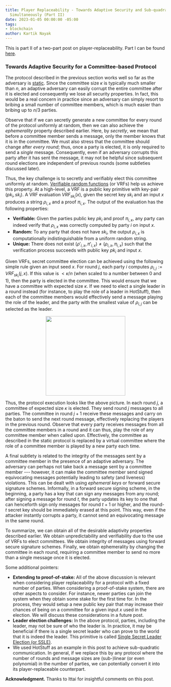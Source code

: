 ```yaml
---
title: Player Replaceability - Towards Adaptive Security and Sub-quadratic Communication
  Simultaneously (Part II)
date: 2023-01-05 00:00:00 -05:00
tags:
- blockchain
author: Kartik Nayak
---
```


This is part II of a two-part post on player-replaceability. Part I can be found [here](https://decentralizedthoughts.github.io/2023-01-05-player-replaceability-I/).

### Towards Adaptive Security for a Committee-based Protocol

The protocol described in the previous section works well so far as the adversary is [static](https://decentralizedthoughts.github.io/2019-06-07-modeling-the-adversary/). Since the committee size $\kappa$ is typically much smaller than $n$, an adaptive adversary can easily corrupt the entire committee after it is elected and consequently we lose all security properties. In fact, this would be a real concern in practice since an adversary can simply resort to bribing a small number of committee members, which is much easier than bribing up to $n/3$ parties.

Observe that if we can secretly generate a new committee for every round of the protocol uniformly at random, then we can also achieve the *ephemerality* property described earlier. Here, by *secretly*, we mean that before a committee member sends a message, only the  member knows that it is in the committee. We must also stress that the committee should change after *every round*; thus, once a party is elected, it is only required to send a *single* message. Consequently, even if an adversary corrupts this party after it has sent the message, it may not be helpful since subsequent round elections are independent of previous rounds (some subtleties discussed later).

Thus, the key challenge is to secretly and verifiably elect this committee uniformly at random. [Verifiable random functions](https://dash.harvard.edu/bitstream/handle/1/5028196/Vadhan_VerifRandomFunction.pdf) (or VRFs) help us achieve this property. At a high-level, a VRF is a public key primitive with key-pair $(pk_i, sk_i)$. A VRF evaluation $VRF_{sk_i}(x)$, given the secret key $sk_i$ and an input $x$ produces a string $\rho_{i,x}$ and a proof $\pi_{i,x}$. The output of the evaluation has the following properties:
- **Verifiable:** Given the parties public key $pk_i$ and proof $\pi_{i,x}$, any party can indeed verify that $\rho_{i,x}$ was correctly computed by party $i$ on input $x$.
- **Random:** To any party that does not have $sk_i$, the output $\rho_{i,x}$ is computationally indistinguishable from a uniform random string.
- **Unique:** There does not exist $(\rho'_{i,x}, \pi'_{i,x}) \neq (\rho_{i,x}, \pi_{i,x})$ such that the verification process succeeds with public key $pk_i$ and input $x$.

Given VRFs, secret committee election can be achieved using the following simple rule given an input seed $x$. For round $j$, each party $i$ computes $\rho_{i,j} := VRF_{sk_i}(j, x)$. If this value is $< \kappa/n$ (when scaled to a number between 0 and 1), then the party is elected in the committee. This would ensure that we have a committee with expected size $\kappa$. If we need to elect a single leader in a round instead (for instance, to play the role of a leader in HotStuff), then each of the committee members would effectively send a message playing the role of the leader, and the party with the smallest value of $\rho_{i,j}$ can be selected as the leader.

<figure>
<p align="center">
<img align="center" height=250 src="https://i.imgur.com/hnQXrcA.png">
    </p>
</figure>


Thus, the protocol execution looks like the above picture. In each round $j$, a committee of expected size $\kappa$ is elected. They send round $j$ messages to all parties. The committee in round $j+1$ receive these messages and carry on the baton to send the next round message, effectively replacing the players in the previous round. Observe that every party receives messages from all the committee members in a round and it can thus, play the role of any committee member when called upon. Effectively, the committee as described in the static protocol is replaced by a virtual committee where the role of a committee member is played by a new party each time. 
 
A final subtlety is related to the integrity of the messages sent by a committee member in the presence of an adaptive adversary. The adversary can perhaps not take back a message sent by a committee member --- however, it can make the committee member send signed equivocating messages potentially leading to safety (and liveness) violations. This can be dealt with using *ephemeral keys* or forward secure signature schemes. Informally, in a forward secure signing scheme, in the beginning, a party has a key that can sign any messages from any round; after signing a message for round $t$, the party updates its key to one that can henceforth sign only messages for round $t + 1$ or higher, and the round-$t$ secret key should be immediately erased at this point. This way, even if the attacker instantly corrupts a party, it cannot  send an equivocating message in the same round.

To summarize, we can obtain all of the desirable adaptivity properties described earlier. We obtain unpredictability and verifiability due to the use of VRFs to elect committees. We obtain integrity of messages using forward secure signature schemes. Finally, we obtain ephemerality by changing the committee in each round, requiring a committee member to send no more than a single message once it is elected.


Some additional pointers:
- **Extending to proof-of-stake:** All of the above discussion is relevant when considering player replaceability for a protocol with a fixed number of parties. When considering a proof-of-stake system, there are other aspects to consider. For instance, newer parties can join the system when they obtain some stake for the first time for. In the process, they would setup a new public key pair that may increase their chances of being on a committee for a given input $x$ used in the election. We will discuss these considerations in a future post.
- **Leader election challenges:** In the above protocol, parties, including the leader, may not be sure of who the leader is. In practice, it may be beneficial if there is a single secret leader who can prove to the world that it is indeed the leader. This primitive is called [Single Secret Leader Election (or SSLE)](https://eprint.iacr.org/2020/025.pdf).
- We used HotStuff as an example in this post to achieve sub-quadratic communication. In general, if we replace this by any protocol where the number of rounds and message sizes are (sub-)linear (or even polynomial) in the number of parties, we can potentially convert it into its player-replaceable counterpart.

**Acknowledgment.** Thanks to Ittai for insightful comments on this post.
